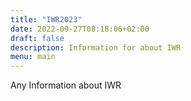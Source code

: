 ```yaml
---
title: "IWR2023"
date: 2022-09-27T08:18:06+02:00
draft: false
description: Information for about IWR
menu: main
---
```


Any Information about IWR
